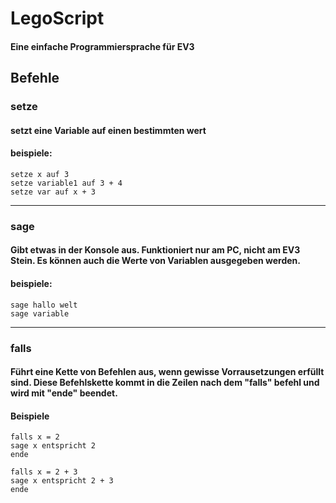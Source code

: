 # LegoScript

#### Eine einfache Programmiersprache für EV3

## Befehle

### setze

 #### setzt eine Variable auf einen bestimmten wert
 #### beispiele:
 `setze x auf 3`\
 `setze variable1 auf 3 + 4`\
 `setze var auf x + 3`
 
 ----------------------------------------------------------------------
 
### sage

 #### Gibt etwas in der Konsole aus. Funktioniert nur am PC, nicht am EV3 Stein. Es können auch die Werte von Variablen ausgegeben werden.
 #### beispiele:
 `sage hallo welt`\
 `sage variable` 
 
----------------------------------------------------------------------

### falls 

 #### Führt eine Kette von Befehlen aus, wenn gewisse Vorrausetzungen erfüllt sind. Diese Befehlskette kommt in die Zeilen nach dem "falls" befehl und wird mit "ende" beendet.
 #### Beispiele
```setze x auf 2
falls x = 2
sage x entspricht 2
ende
```
```setze x auf 5
falls x = 2 + 3
sage x entspricht 2 + 3
ende
```
 